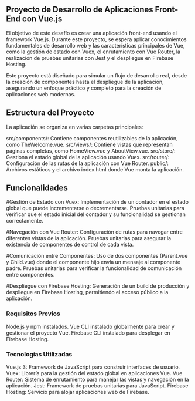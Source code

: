 ## Proyecto de Desarrollo de Aplicaciones Front-End con Vue.js

El objetivo de este desafío es crear una aplicación front-end usando el framework Vue.js. Durante este proyecto, se espera aplicar conocimientos fundamentales de desarrollo web y las características principales de Vue, como la gestión de estado con Vuex, el enrutamiento con Vue Router, la realización de pruebas unitarias con Jest y el despliegue en Firebase Hosting.

Este proyecto está diseñado para simular un flujo de desarrollo real, desde la creación de componentes hasta el despliegue de la aplicación, asegurando un enfoque práctico y completo para la creación de aplicaciones web modernas.

## Estructura del Proyecto

La aplicación se organiza en varias carpetas principales:

src/components/: Contiene componentes reutilizables de la aplicación, como TheWelcome.vue.
src/views/: Contiene vistas que representan páginas completas, como HomeView.vue y AboutView.vue.
src/store/: Gestiona el estado global de la aplicación usando Vuex.
src/router/: Configuración de las rutas de la aplicación con Vue Router.
public/: Archivos estáticos y el archivo index.html donde Vue monta la aplicación.

## Funcionalidades

#Gestión de Estado con Vuex:
Implementación de un contador en el estado global que puede incrementarse o decrementarse.
Pruebas unitarias para verificar que el estado inicial del contador y su funcionalidad se gestionan correctamente.

#Navegación con Vue Router:
Configuración de rutas para navegar entre diferentes vistas de la aplicación.
Pruebas unitarias para asegurar la existencia de componentes de control de cada vista.

#Comunicación entre Componentes:
Uso de dos componentes (Parent.vue y Child.vue) donde el componente hijo envía un mensaje al componente padre.
Pruebas unitarias para verificar la funcionalidad de comunicación entre componentes.

#Despliegue con Firebase Hosting:
Generación de un build de producción y despliegue en Firebase Hosting, permitiendo el acceso público a la aplicación.

### Requisitos Previos

Node.js y npm instalados.
Vue CLI instalado globalmente para crear y gestionar el proyecto Vue.
Firebase CLI instalado para desplegar en Firebase Hosting.

### Tecnologías Utilizadas
Vue.js 3: Framework de JavaScript para construir interfaces de usuario.
Vuex: Librería para la gestión del estado global en aplicaciones Vue.
Vue Router: Sistema de enrutamiento para manejar las vistas y navegación en la aplicación.
Jest: Framework de pruebas unitarias para JavaScript.
Firebase Hosting: Servicio para alojar aplicaciones web de Firebase.


